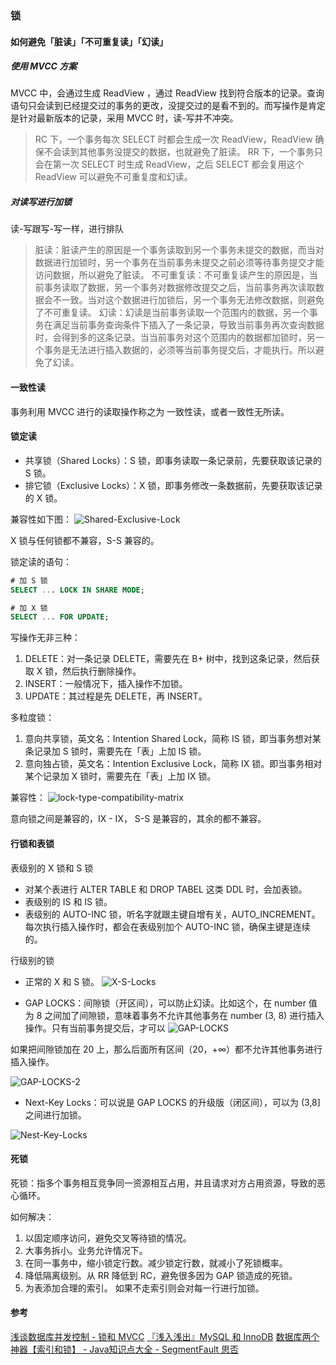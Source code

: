 ### 锁

#### 如何避免「脏读」「不可重复读」「幻读」
##### 使用 MVCC 方案
MVCC 中，会通过生成 ReadView ，通过 ReadView 找到符合版本的记录。查询语句只会读到已经提交过的事务的更改，没提交过的是看不到的。而写操作是肯定是针对最新版本的记录，采用 MVCC 时，读-写并不冲突。
> RC 下，一个事务每次 SELECT 时都会生成一次 ReadView，ReadView 确保不会读到其他事务没提交的数据，也就避免了脏读。
> RR 下，一个事务只会在第一次 SELECT 时生成 ReadView，之后 SELECT 都会复用这个 ReadView 可以避免不可重复度和幻读。


##### 对读写进行加锁
读-写跟写-写一样，进行排队
> 脏读：脏读产生的原因是一个事务读取到另一个事务未提交的数据，而当对数据进行加锁时，另一个事务在当前事务未提交之前必须等待事务提交才能访问数据，所以避免了脏读。
> 不可重复读：不可重复读产生的原因是，当前事务读取了数据，另一个事务对数据修改提交之后，当前事务再次读取数据会不一致。当对这个数据进行加锁后，另一个事务无法修改数据，则避免了不可重复读。
> 幻读：幻读是当前事务读取一个范围内的数据，另一个事务在满足当前事务查询条件下插入了一条记录，导致当前事务再次查询数据时，会得到多的这条记录。当当前事务对这个范围内的数据都加锁时，另一个事务是无法进行插入数据的，必须等当前事务提交后，才能执行。所以避免了幻读。


#### 一致性读
事务利用 MVCC 进行的读取操作称之为 一致性读，或者一致性无所读。


#### 锁定读
* 共享锁（Shared Locks）：S 锁，即事务读取一条记录前，先要获取该记录的 S 锁。
* 排它锁（Exclusive Locks）：X 锁，即事务修改一条数据前，先要获取该记录的 X 锁。

兼容性如下图：
![Shared-Exclusive-Lock](https://kagami-1259053372.cos.ap-chengdu.myqcloud.com/images/15713781521683.jpg)


 X 锁与任何锁都不兼容，S-S 兼容的。
 
锁定读的语句：
```sql
# 加 S 锁
SELECT ... LOCK IN SHARE MODE;

# 加 X 锁
SELECT ... FOR UPDATE;

```

写操作无非三种：
1. DELETE：对一条记录 DELETE，需要先在 B+ 树中，找到这条记录，然后获取 X 锁，然后执行删除操作。
2. INSERT：一般情况下，插入操作不加锁。
3. UPDATE：其过程是先 DELETE，再 INSERT。



多粒度锁：
1. 意向共享锁，英文名：Intention Shared Lock，简称 IS 锁，即当事务想对某条记录加 S 锁时，需要先在「表」上加 IS 锁。
2. 意向独占锁，英文名：Intention Exclusive Lock，简称 IX 锁。即当事务相对某个记录加 X 锁时，需要先在「表」上加 IX 锁。

兼容性：
![lock-type-compatibility-matrix](https://kagami-1259053372.cos.ap-chengdu.myqcloud.com/images/15713781697587.jpg)


意向锁之间是兼容的，IX - IX， S-S 是兼容的，其余的都不兼容。

#### 行锁和表锁
表级别的 X 锁和 S 锁
* 对某个表进行 ALTER TABLE 和 DROP TABEL 这类 DDL 时，会加表锁。
* 表级别的 IS 和 IS 锁。
* 表级别的 AUTO-INC 锁，听名字就跟主键自增有关，AUTO_INCREMENT。每次执行插入操作时，都会在表级别加个 AUTO-INC 锁，确保主键是连续的。


行级别的锁
* 正常的 X 和 S 锁。
![X-S-Locks](https://kagami-1259053372.cos.ap-chengdu.myqcloud.com/images/15713781851214.jpg)


* GAP LOCKS：间隙锁（开区间），可以防止幻读。比如这个，在 number 值为 8 之间加了间隙锁，意味着事务不允许其他事务在 number (3, 8) 进行插入操作。只有当前事务提交后，才可以
![GAP-LOCKS](https://kagami-1259053372.cos.ap-chengdu.myqcloud.com/images/15713781956459.jpg)


如果把间隙锁加在 20 上，那么后面所有区间（20，+∞）都不允许其他事务进行插入操作。

![GAP-LOCKS-2](https://kagami-1259053372.cos.ap-chengdu.myqcloud.com/images/15713782085147.jpg)



* Next-Key Locks：可以说是 GAP LOCKS 的升级版（闭区间），可以为 (3,8] 之间进行加锁。

![Nest-Key-Locks](https://kagami-1259053372.cos.ap-chengdu.myqcloud.com/images/15713782351715.jpg)



#### 死锁
死锁：指多个事务相互竞争同一资源相互占用，并且请求对方占用资源，导致的恶心循环。

如何解决：
1. 以固定顺序访问，避免交叉等待锁的情况。
2. 大事务拆小。业务允许情况下。
3. 在同一事务中，缩小锁定行数。减少锁定行数，就减小了死锁概率。
4. 降低隔离级别。从 RR 降低到 RC，避免很多因为 GAP 锁造成的死锁。
5. 为表添加合理的索引。 如果不走索引则会对每一行进行加锁。



#### 参考
[浅谈数据库并发控制 - 锁和 MVCC](https://draveness.me/database-concurrency-control)
[『浅入浅出』MySQL 和 InnoDB](https://draveness.me/mysql-innodb)
[数据库两个神器【索引和锁】 - Java知识点大全 - SegmentFault 思否](https://segmentfault.com/a/1190000015738121#articleHeader2)